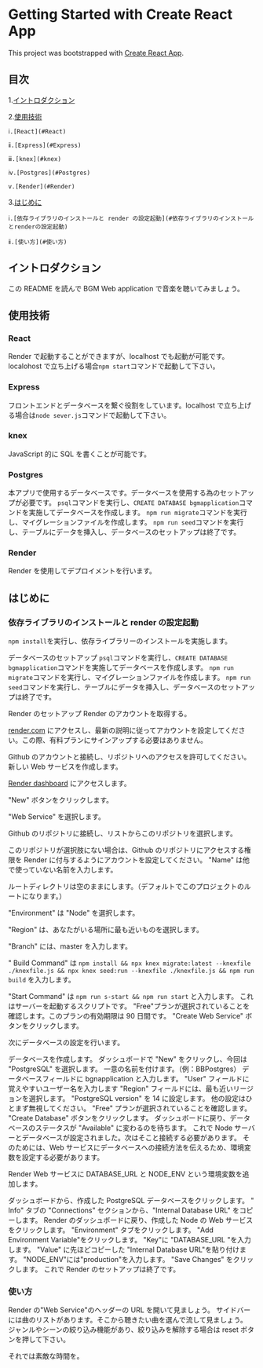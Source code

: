 # Getting Started with Create React App

This project was bootstrapped with [Create React App](https://github.com/facebook/create-react-app).

## 目次

1.[イントロダクション](#イントロダクション)

2.[使用技術](#使用技術)

    ⅰ.[React](#React)

    ⅱ.[Express](#Express)

    ⅲ.[knex](#knex)

    ⅳ.[Postgres](#Postgres)

    ⅴ.[Render](#Render)

3.[はじめに](#はじめに)

    ⅰ.[依存ライブラリのインストールと render の設定起動](#依存ライブラリのインストールとrenderの設定起動)

    ⅱ.[使い方](#使い方)

## イントロダクション

この README を読んで BGM Web application で音楽を聴いてみましょう。

## 使用技術

### React

Render で起動することができますが、localhost でも起動が可能です。localohost で立ち上げる場合`npm start`コマンドで起動して下さい。

### Express

フロントエンドとデータベースを繋ぐ役割をしています。localhost で立ち上げる場合は`node sever.js`コマンドで起動して下さい。

### knex

JavaScript 的に SQL を書くことが可能です。

### Postgres

本アプリで使用するデータベースです。データベースを使用する為のセットアップが必要です。
`psql`コマンドを実行し、`CREATE DATABASE bgmapplication`コマンドを実施してデータベースを作成します。
`npm run migrate`コマンドを実行し、マイグレーションファイルを作成します。
`npm run seed`コマンドを実行し、テーブルにデータを挿入し、データベースのセットアップは終了です。

### Render

Render を使用してデプロイメントを行います。

## はじめに

### 依存ライブラリのインストールと render の設定起動

`npm install`を実行し、依存ライブラリーのインストールを実施します。

データベースのセットアップ
`psql`コマンドを実行し、`CREATE DATABASE bgmapplication`コマンドを実施してデータベースを作成します。
`npm run migrate`コマンドを実行し、マイグレーションファイルを作成します。
`npm run seed`コマンドを実行し、テーブルにデータを挿入し、データベースのセットアップは終了です。

Render のセットアップ
Render のアカウントを取得する。

[render.com](https://render.com) にアクセスし、最新の説明に従ってアカウントを設定してください。この際、有料プランにサインアップする必要はありません。

Github のアカウントと接続し、リポジトリへのアクセスを許可してください。
新しい Web サービスを作成します。

[Render dashboard](https://dashboard.render.com) にアクセスします。

"New" ボタンをクリックします。

"Web Service" を選択します。

Github のリポジトリに接続し、リストからこのリポジトリを選択します。

このリポジトリが選択肢にない場合は、Github のリポジトリにアクセスする権限を Render に付与するようにアカウントを設定してください。
"Name" は他で使っていない名前を入力します。

ルートディレクトリは空のままにします。（デフォルトでこのプロジェクトのルートになります。）

"Environment" は "Node" を選択します。

"Region" は、あなたがいる場所に最も近いものを選択します。

"Branch" には、master を入力します。

" Build Command" は `npm install && npx knex migrate:latest --knexfile ./knexfile.js && npx knex seed:run --knexfile ./knexfile.js && npm run build` を入力します。

"Start Command" は `npm run s-start && npm run start` と入力します。
これはサーバーを起動するスクリプトです。
"Free"プランが選択されていることを確認します。このプランの有効期限は 90 日間です。
"Create Web Service" ボタンをクリックします。

次にデータベースの設定を行います。

データベースを作成します。
ダッシュボードで "New" をクリックし、今回は "PostgreSQL" を選択します。
一意の名前を付けます。（例：BBPostgres）
データベースフィールドに bgnapplication と入力します。
"User" フィールドに覚えやすいユーザー名を入力します
"Region" フィールドには、最も近いリージョンを選択します。
"PostgreSQL version" を 14 に設定します。
他の設定はひとまず無視してください。
"Free" プランが選択されていることを確認します。
"Create Database" ボタンをクリックします。
ダッシュボードに戻り、データベースのステータスが "Available" に変わるのを待ちます。
これで Node サーバーとデータベースが設定されました。次はそこと接続する必要があります。 そのためには、Web サービスにデータベースへの接続方法を伝えるため、環境変数を設定する必要があります。

Render Web サービスに DATABASE_URL と NODE_ENV という環境変数を追加します。

ダッシュボードから、作成した PostgreSQL データベースをクリックします。
" Info" タブの "Connections" セクションから、"Internal Database URL" をコピーします。
Render のダッシュボードに戻り、作成した Node の Web サービスをクリックします。
"Environment" タブをクリックします。
"Add Environment Variable"をクリックします。
"Key"に "DATABASE_URL "を入力します。
"Value" に先ほどコピーした "Internal Database URL"を貼り付けます。
"NODE_ENV"には"production"を入力します。
"Save Changes" をクリックします。
これで Render のセットアップは終了です。

### 使い方

Render の"Web Service"のヘッダーの URL を開いて見ましょう。
サイドバーには曲のリストがあります。そこから聴きたい曲を選んで流して見ましょう。
ジャンルやシーンの絞り込み機能があり、絞り込みを解除する場合は reset ボタンを押して下さい。

それでは素敵な時間を。
